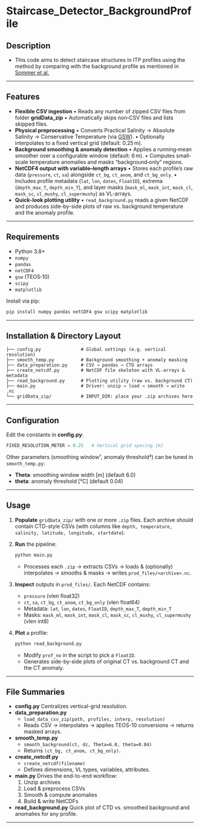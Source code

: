 # Staircase_Detector_BackgroundProfile

## Description

- This code aims to detect staircase structures in ITP profiles using the method by comparing with the background profile as mentioned in [Sommer et al.](https://doi.org/10.1175/JTECH-D-12-00272.1)  

------

## Features

- **Flexible CSV ingestion**
   • Reads any number of zipped CSV files from folder **gridData_zip**
   • Automatically skips non‐CSV files and lists skipped files.
- **Physical preprocessing**
   • Converts Practical Salinity → Absolute Salinity → Conservative Temperature (via [GSW](https://teos-10.github.io/GSW-Python/)).
   • Optionally interpolates to a fixed vertical grid (default: 0.25 m).
- **Background smoothing & anomaly detection**
   • Applies a running‐mean smoother over a configurable window (default: 6 m).
   • Computes small‐scale temperature anomalies and masks “background‐only” regions.
- **NetCDF4 output with variable–length arrays**
   • Stores each profile’s raw data (`pressure`, `ct`, `sa`) alongside `ct_bg`, `ct_anom`, and `ct_bg_only`.
   • Includes profile metadata (`lat`, `lon`, `dates`, `FloatID`), extrema (`depth_max_T`, `depth_min_T`), and layer masks (`mask_ml`, `mask_int`, `mask_cl`, `mask_sc`, `cl_mushy`, `cl_supermushy`) as VL-arrays.
- **Quick‐look plotting utility**
   • `read_background.py` reads a given NetCDF and produces side-by-side plots of raw vs. background temperature and the anomaly profile.

------

## Requirements

- Python 3.8+
- `numpy`
- `pandas`
- `netCDF4`
- `gsw` (TEOS‑10)
- `scipy`
- `matplotlib`

Install via pip:

```bash
pip install numpy pandas netCDF4 gsw scipy matplotlib
```

------

## Installation & Directory Layout

```text
├── config.py               # Global settings (e.g. vertical resolution)
├── smooth_temp.py          # Background smoothing + anomaly masking
├── data_preparation.py     # CSV → pandas → CTD arrays
├── create_netcdf.py        # NetCDF file skeleton with VL‐arrays & metadata
├── read_background.py      # Plotting utility (raw vs. background CT)
├── main.py                 # Driver: unzip → load → smooth → write .nc
└── gridData_zip/           # INPUT_DIR: place your .zip archives here
```

------

## Configuration

Edit the constants in **config.py**:

```python
FIXED_RESOLUTION_METER = 0.25   # Vertical grid spacing [m]
```

Other parameters (smoothing window¹, anomaly threshold²) can be tuned in `smooth_temp.py`:

- **Theta**: smoothing window width [m] (default 6.0)
- **theta**: anomaly threshold [°C] (default 0.04)

------

## Usage

1. **Populate** `gridData_zip/` with one or more `.zip` files.
    Each archive should contain CTD-style CSVs (with columns like `depth, temperature, salinity, latitude, longitude, startdate`).

2. **Run** the pipeline:

   ```bash
   python main.py
   ```

   - Processes each `.zip` → extracts CSVs → loads & (optionally) interpolates → smooths & masks → writes `prod_files/<archive>.nc`.

3. **Inspect** outputs in `prod_files/`.
    Each NetCDF contains:

   - `pressure` (vlen float32)
   - `ct`, `sa`, `ct_bg`, `ct_anom`, `ct_bg_only` (vlen float64)
   - Metadata: `lat`, `lon`, `dates`, `FloatID`, `depth_max_T`, `depth_min_T`
   - Masks: `mask_ml`, `mask_int`, `mask_cl`, `mask_sc`, `cl_mushy`, `cl_supermushy` (vlen int8)

4. **Plot** a profile:

   ```bash
   python read_background.py
   ```

   - Modify `prof_no` in the script to pick a `FloatID`.
   - Generates side-by-side plots of original CT vs. background CT and the CT anomaly.

------

## File Summaries

- **config.py**
   Centralizes vertical-grid resolution.
- **data_preparation.py**
  - `load_data_csv_zip(path, profiles, interp, resolution)`
  - Reads CSV → interpolates → applies TEOS-10 conversions → returns masked arrays.
- **smooth_temp.py**
  - `smooth_background(ct, dz, Theta=6.0, theta=0.04)`
  - Returns `(ct_bg, ct_anom, ct_bg_only)`.
- **create_netcdf.py**
  - `create_netcdf(filename)`
  - Defines dimensions, VL types, variables, attributes.
- **main.py**
   Drives the end-to-end workflow:
  1. Unzip archives
  2. Load & preprocess CSVs
  3. Smooth & compute anomalies
  4. Build & write NetCDFs
- **read_background.py**
   Quick plot of CTD vs. smoothed background and anomalies for any profile.

------

